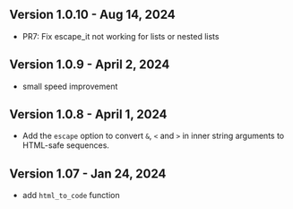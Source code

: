 

Version 1.0.10 - Aug 14, 2024
-----------------------------

* PR7: Fix escape_it not working for lists or nested lists

Version 1.0.9 - April 2, 2024
-----------------------------

* small speed improvement


Version 1.0.8 - April 1, 2024
-----------------------------

* Add the `escape` option to convert `&`, `<` and `>` in inner string arguments to HTML-safe sequences.


Version 1.07 - Jan 24, 2024
---------------------------

* add `html_to_code` function
